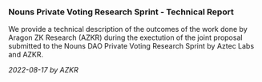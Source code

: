 ### Nouns Private Voting Research Sprint - Technical Report

We provide a technical description of the outcomes of the work done by Aragon ZK Research (AZKR) during the exectution of the joint proposal submitted to the Nouns DAO Private Voting Research Sprint by Aztec Labs and AZKR.

*2022-08-17 by AZKR*


